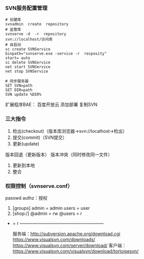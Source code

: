 ### SVN服务配置管理


~~~shell
# 创建库
svnadmin  create  repository
# 监管库
svnserve -d  -r  repository
svn://localhost/访问库
# 自启动
sc create SVNService 
binpath="svnserve.exe -service -r  resposity"
start= auto
sc delete SVNService
net start SVNService
net stop SVNService

# 同步服务器
SET SVN=path
SET DIR=path
SVN update %DIR%
~~~

扩展程序BAE：
百度开放云
添加部署
复制SVN
### 三大指令
1. 检出(checkout)（版本库浏览器→svn://localhost→检出）
2. 提交(commit)（SVN提交）
3. 更新(update)

版本回退（更新版本）
版本冲突（同时修改同一文件）

1. 更新到本地
2. 整合

### 权限控制（svnserve.conf）
passwd
authz：授权

1. [groups]
admin = admin
users = user
2. [shop:/]
@admin = rw
@users = r
* = r
  ———————————————————

  服务端：http://subversion.apache.org/download.cgi
  https://www.visualsvn.com/downloads/
  https://www.visualsvn.com/server/download/
  客户端：https://www.visualsvn.com/visualsvn/download/tortoisesvn/

